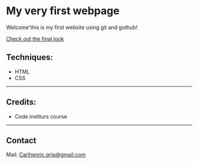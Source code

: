 # My very first webpage

Welcome'this is my first website using git and guthub!

[Check out the final look](https://carl-henric.github.io/my-full-template/)

## Techniques:
<ul>
    <li> HTML</li>
    <li>CSS </li>
</ul>
<hr>

## Credits:
<ul>
    <li>Code institurs course</li>
</ul>
<hr>

## Contact
Mail: [Carlhenric.grip@gmail.com](Carlhenric.grip@gmail.com)